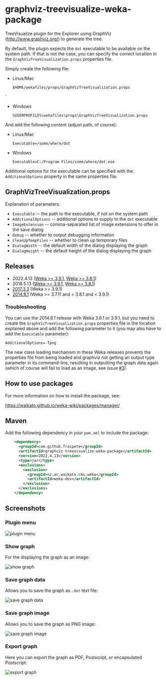 # graphviz-treevisualize-weka-package

TreeVisualize plugin for the Explorer using GraphViz (http://www.graphviz.org/)
to generate the tree.

By default, the plugin expects the `dot` executable to be available on the
system path. If that is not the case, you can specify the correct
location in the `GraphVizTreeVisualization.props` properties file.

Simply create the following file:

* Linux/Mac
  ```
  $HOME/wekafiles/props/GraphVizTreeVisualization.props
  ```
`
* Windows
  ```
  %USERPROFILE%\wekafiles\props\GraphVizTreeVisualization.props
  ```

And add the following content (adjust path, of course):

* Linux/Mac
  ```
  Executable=/some/where/dot
  ```

* Windows
  ```
  Executable=C:/Program Files/some/where/dot.exe
  ```

Additional options for the executable can be specified with the
`AdditionalOptions` property in the same properties file.


## GraphVizTreeVisualization.props

Explanation of parameters:

* `Executable` -- the path to the executable, if not on the system path 
* `AdditionalOptions` -- additional options to supply to the `dot` executable
* `ImageExtension` -- comma-separated list of image extensions to offer in the save dialog
* `Debug` -- whether to output debugging information
* `CleanUpTempFiles` -- whether to clean up temporary files
* `DialogWidth` -- the default width of the dialog displaying the graph
* `DialogHeight` -- the default height of the dialog displaying the graph


## Releases

* 2022.4.13 ([Weka >= 3.9.1](https://github.com/fracpete/graphviz-treevisualize-weka-package/releases/download/v2022.4.13/graphviz-treevisualize-2022.4.13-3.9.x.zip), [Weka >= 3.8.1](https://github.com/fracpete/graphviz-treevisualize-weka-package/releases/download/v2022.4.13/graphviz-treevisualize-2022.4.13-3.8.x.zip))
* 2018.5.13 ([Weka >= 3.9.1](https://github.com/fracpete/graphviz-treevisualize-weka-package/releases/download/v2018.5.13/graphviz-treevisualize-2018.5.13-3.9.x.zip), [Weka >= 3.8.1](https://github.com/fracpete/graphviz-treevisualize-weka-package/releases/download/v2018.5.13/graphviz-treevisualize-2018.5.13-3.8.x.zip))
* [2017.3.3](https://github.com/fracpete/graphviz-treevisualize-weka-package/releases/download/v2017.3.3/graphviz-treevisualize-2017.3.3.zip) (Weka >= 3.9.1)
* [2014.8.1](https://github.com/fracpete/graphviz-treevisualize-weka-package/releases/download/v2014.8.1/graphviz-treevisualize-2014.8.1.zip) (Weka >= 3.7.11 and < 3.8.1 and < 3.9.1)

### Troubleshooting

You can use the *2014.8.1* release with Weka 3.8.1 or 3.9.1, but you need to 
create the `GraphVizTreeVisualization.props` properties file in the location
explained above and add the following parameter to it (you may also have to
add the `Executable` parameter):

```
AdditionalOptions=-Tpng
```

The new class loading mechanism in these Weka releases prevents the properties
file from being loaded and graphviz not getting an output type parameter in
its command-line, resulting in outputting the graph data again (which of course
will fail to load as an image, see issue [#3](https://github.com/fracpete/graphviz-treevisualize-weka-package/issues/3)).

## How to use packages

For more information on how to install the package, see:

https://waikato.github.io/weka-wiki/packages/manager/


## Maven

Add the following dependency in your `pom.xml` to include the package:

```xml
    <dependency>
      <groupId>com.github.fracpete</groupId>
      <artifactId>graphviz-treevisualize-weka-package</artifactId>
      <version>2022.4.13</version>
      <type>jar</type>
      <exclusions>
        <exclusion>
          <groupId>nz.ac.waikato.cms.weka</groupId>
          <artifactId>weka-dev</artifactId>
        </exclusion>
      </exclusions>
    </dependency>
```

## Screenshots

### Plugin menu

![plugin menu](src/site/resources/plugin_menu.png)

### Show graph

For the displaying the graph as an image:

![show graph](src/site/resources/show_graph.png)

### Save graph data

Allows you to save the graph as `.dot` text file:

![save graph data](src/site/resources/save_graph_data.png)

### Save graph image

Allows you to save the graph as PNG image:

![save graph image](src/site/resources/save_graph_image.png)

### Export graph

Here you can export the graph as PDF, Postscript, or encapsulated Postscript:

![export graph](src/site/resources/export_graph.png)

